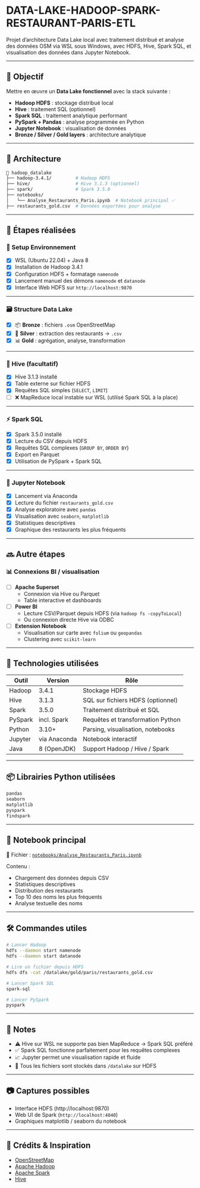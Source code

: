 # DATA-LAKE-HADOOP-SPARK-RESTAURANT-PARIS-ETL
Projet d’architecture Data Lake local avec traitement distribué et analyse des données OSM via WSL sous Windows, avec HDFS, Hive, Spark SQL, et visualisation des données dans Jupyter Notebook.

---

## 🚀 Objectif

Mettre en œuvre un **Data Lake fonctionnel** avec la stack suivante :
- **Hadoop HDFS** : stockage distribué local
- **Hive** : traitement SQL (optionnel)
- **Spark SQL** : traitement analytique performant
- **PySpark + Pandas** : analyse programmée en Python
- **Jupyter Notebook** : visualisation de données
- **Bronze / Silver / Gold layers** : architecture analytique

---

## 📁 Architecture

```bash
📂 hadoop_datalake
├── hadoop-3.4.1/         # Hadoop HDFS
├── hive/                 # Hive 3.1.3 (optionnel)
├── spark/                # Spark 3.5.0
├── notebooks/
│   └── Analyse_Restaurants_Paris.ipynb  # Notebook principal ✅
├── restaurants_gold.csv  # Données exportées pour analyse
```

---

## 🧱 Étapes réalisées

### 🔧 Setup Environnement

- [x] WSL (Ubuntu 22.04) + Java 8
- [x] Installation de Hadoop 3.4.1
- [x] Configuration HDFS + formatage `namenode`
- [x] Lancement manuel des démons `namenode` et `datanode`
- [x] Interface Web HDFS sur `http://localhost:9870`

---

### 🗃️ Structure Data Lake

- [x] 📦 **Bronze** : fichiers `.osm` OpenStreetMap
- [x] 🧼 **Silver** : extraction des restaurants → `.csv`
- [x] 📊 **Gold** : agrégation, analyse, transformation

---

### 🐘 Hive (facultatif)

- [x] Hive 3.1.3 installé
- [x] Table externe sur fichier HDFS
- [x] Requêtes SQL simples (`SELECT`, `LIMIT`)
- [ ] ❌ MapReduce local instable sur WSL (utilisé Spark SQL à la place)

---

### ⚡ Spark SQL

- [x] Spark 3.5.0 installé
- [x] Lecture du CSV depuis HDFS
- [x] Requêtes SQL complexes (`GROUP BY`, `ORDER BY`)
- [x] Export en Parquet
- [x] Utilisation de PySpark + Spark SQL

---

### 📓 Jupyter Notebook

- [x] Lancement via Anaconda
- [x] Lecture du fichier `restaurants_gold.csv`
- [x] Analyse exploratoire avec `pandas`
- [x] Visualisation avec `seaborn`, `matplotlib`
- [x] Statistiques descriptives
- [x] Graphique des restaurants les plus fréquents

---

## 🔜 Autre étapes

### 📊 Connexions BI / visualisation

- [ ] **Apache Superset**
  - Connexion via Hive ou Parquet
  - Table interactive et dashboards
- [ ] **Power BI**
  - Lecture CSV/Parquet depuis HDFS (via `hadoop fs -copyToLocal`)
  - Ou connexion directe Hive via ODBC
- [ ] **Extension Notebook**
  - Visualisation sur carte avec `folium` ou `geopandas`
  - Clustering avec `scikit-learn`

---

## 🧠 Technologies utilisées

| Outil         | Version       | Rôle                               |
|---------------|---------------|------------------------------------|
| Hadoop        | 3.4.1         | Stockage HDFS                      |
| Hive          | 3.1.3         | SQL sur fichiers HDFS (optionnel)  |
| Spark         | 3.5.0         | Traitement distribué et SQL        |
| PySpark       | incl. Spark   | Requêtes et transformation Python  |
| Python        | 3.10+         | Parsing, visualisation, notebooks  |
| Jupyter       | via Anaconda  | Notebook interactif                |
| Java          | 8 (OpenJDK)   | Support Hadoop / Hive / Spark      |

---

## 📦 Librairies Python utilisées

```bash
pandas
seaborn
matplotlib
pyspark
findspark
```

---

## 📄 Notebook principal

🔗 Fichier : [`notebooks/Analyse_Restaurants_Paris.ipynb`](notebooks/Analyse_Restaurants_Paris.ipynb)

Contenu :
- Chargement des données depuis CSV
- Statistiques descriptives
- Distribution des restaurants
- Top 10 des noms les plus fréquents
- Analyse textuelle des noms

---

## 🛠️ Commandes utiles

```bash
# Lancer Hadoop
hdfs --daemon start namenode
hdfs --daemon start datanode

# Lire un fichier depuis HDFS
hdfs dfs -cat /datalake/gold/paris/restaurants_gold.csv

# Lancer Spark SQL
spark-sql

# Lancer PySpark
pyspark
```

---

## 📌 Notes

- ⚠️ Hive sur WSL ne supporte pas bien MapReduce → Spark SQL préféré
- ✅ Spark SQL fonctionne parfaitement pour les requêtes complexes
- 📈 Jupyter permet une visualisation rapide et fluide
- 🔐 Tous les fichiers sont stockés dans `/datalake` sur HDFS

---

## 📷 Captures possibles

- Interface HDFS (http://localhost:9870)
- Web UI de Spark (`http://localhost:4040`)
- Graphiques matplotlib / seaborn du notebook

---

## 🤝 Crédits & Inspiration

- [OpenStreetMap](https://www.openstreetmap.org/)
- [Apache Hadoop](https://hadoop.apache.org/)
- [Apache Spark](https://spark.apache.org/)
- [Hive](https://hive.apache.org/)
